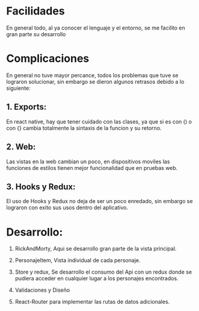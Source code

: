 # Facilidades

En general todo, al ya conocer el lenguaje y el entorno, se me facilito en gran parte su desarrollo

# Complicaciones

En general no tuve mayor percance, todos los problemas que tuve se lograron solucionar, sin embargo se dieron algunos retrasos debido a lo siguiente:

## 1. Exports:

En react native, hay que tener cuidado con las clases, ya que si es con () o con {} cambia totalmente la sintaxis de la funcion y su retorno.

## 2. Web:

Las vistas en la web cambian un poco, en dispositivos moviles las funciones de estilos tienen mejor funcionalidad que en pruebas web.

## 3. Hooks y Redux:

El uso de Hooks y Redux no deja de ser un poco enredado, sin embargo se lograron con exito sus usos dentro del aplicativo.

# Desarrollo:

1. RickAndMorty, Aqui se desarrollo gran parte de la vista principal.

2. PersonajeItem, Vista individual de cada personaje.

3. Store y redux, Se desarrollo el consumo del Api con un redux donde se pudiera acceder en cualquier lugar a los personajes encontrados.

4. Validaciones y Diseño

5. React-Router para implementar las rutas de datos adicionales.

